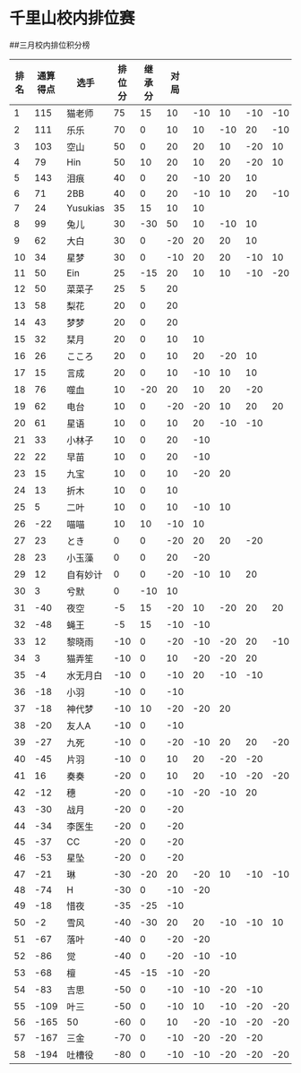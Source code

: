 # 千里山校内排位赛

##三月校内排位积分榜

| 排名 | 通算得点   | 选手             | 排位分 | 继承分     | 对局  |    |    |    |    |    |    |    |    |    |    |
| ---- | ---------- | ---------------- | ------ | ---------- | -------- |-------- |-------- |-------- |-------- |-------- |-------- |-------- |-------- |-------- |-------- |
1|115|猫老师|75|15|10|-10|10|-10|-10|20|20|-10|20|20|||||||||||||||||||||||||||
2|111|乐乐|70|0|10|10|-10|20|-10|10|10|20|10|-20|20||||||||||||||||||||||||||
3|103|空山|50|0|20|20|10|-20|10|-10|20||||||||||||||||||||||||||||||
4|79|Hin|50|10|20|10|20|-20|10|-20|-10|10|20||||||||||||||||||||||||||||
5|143|泪痕|40|0|20|-10|20|10|||||||||||||||||||||||||||||||||
6|71|2BB|40|0|20|-10|10|20|-10|10|||||||||||||||||||||||||||||||
7|24|Yusukias|35|15|10|10|||||||||||||||||||||||||||||||||||
8|99|兔儿|30|-30|50|10|-10|10|||||||||||||||||||||||||||||||||
9|62|大白|30|0|-20|20|20|10|||||||||||||||||||||||||||||||||
10|34|星梦|30|0|-10|20|20|-10|10|10|-20|20|-10||||||||||||||||||||||||||||
11|50|Ein|25|-15|20|10|10|-10|-20|20|10|10|-10||||||||||||||||||||||||||||
12|50|菜菜子|25|5|20||||||||||||||||||||||||||||||||||||
13|58|梨花|20|0|20||||||||||||||||||||||||||||||||||||
14|43|梦梦|20|0|20||||||||||||||||||||||||||||||||||||
15|32|栞月|20|0|10|10|||||||||||||||||||||||||||||||||||
16|26|こころ|20|0|10|20|-20|10|||||||||||||||||||||||||||||||||
17|15|言成|20|0|10|-10|10|10|||||||||||||||||||||||||||||||||
18|76|噬血|10|-20|20|10|20|-20|||||||||||||||||||||||||||||||||
19|62|电台|10|0|-20|-20|10|20|20||||||||||||||||||||||||||||||||
20|61|星语|10|0|10|20|-10|-10|||||||||||||||||||||||||||||||||
21|33|小林子|10|0|20|-10|||||||||||||||||||||||||||||||||||
22|22|早苗|10|0|20|-10|||||||||||||||||||||||||||||||||||
23|15|九宝|10|0|10|-20|20||||||||||||||||||||||||||||||||||
24|13|折木|10|0|10||||||||||||||||||||||||||||||||||||
25|5|二叶|10|0|10|-10|10||||||||||||||||||||||||||||||||||
26|-22|喵喵|10|10|-10|10|||||||||||||||||||||||||||||||||||
27|23|とき|0|0|-20|20|20|-20|||||||||||||||||||||||||||||||||
28|23|小玉藻|0|0|20|-20|||||||||||||||||||||||||||||||||||
29|12|自有妙计|0|0|-20|-10|10|20|||||||||||||||||||||||||||||||||
30|3|兮默|0|-10|10||||||||||||||||||||||||||||||||||||
31|-40|夜空|-5|15|-20|10|-20|20|20|-20|-10||||||||||||||||||||||||||||||
32|-48|蝇王|-5|15|-10|-10|||||||||||||||||||||||||||||||||||
33|12|黎晓雨|-10|0|-20|-10|-20|20|-10|20|-10|20|||||||||||||||||||||||||||||
34|3|猫弄笙|-10|0|10|-20|-20|20|||||||||||||||||||||||||||||||||
35|-4|水无月白|-10|0|-10|20|-10|-10|||||||||||||||||||||||||||||||||
36|-18|小羽|-10|0|-10||||||||||||||||||||||||||||||||||||
37|-18|神代梦|-10|10|-20|-20|20||||||||||||||||||||||||||||||||||
38|-20|友人A|-10|0|-10||||||||||||||||||||||||||||||||||||
39|-27|九死|-10|0|-20|-10|20|20|-20||||||||||||||||||||||||||||||||
40|-45|片羽|-10|0|10|20|-20|-20|||||||||||||||||||||||||||||||||
41|16|奏奏|-20|0|10|20|-10|-20|-20||||||||||||||||||||||||||||||||
42|-12|穗|-20|0|-10|-20|-10|20|||||||||||||||||||||||||||||||||
43|-30|战月|-20|0|-20||||||||||||||||||||||||||||||||||||
44|-34|李医生|-20|0|-20||||||||||||||||||||||||||||||||||||
45|-37|CC|-20|0|-20||||||||||||||||||||||||||||||||||||
46|-53|星坠|-20|0|-20||||||||||||||||||||||||||||||||||||
47|-21|琳|-30|-20|20|-20|10|-10|-10||||||||||||||||||||||||||||||||
48|-74|H|-30|0|-10|-20|||||||||||||||||||||||||||||||||||
49|-18|惜夜|-35|-25|-10||||||||||||||||||||||||||||||||||||
50|-2|雪风|-40|-30|20|20|-10|-10|10|-20|-20|10|-10||||||||||||||||||||||||||||
51|-67|落叶|-40|0|-20|-20|||||||||||||||||||||||||||||||||||
52|-86|觉|-40|0|-20|-10|-10||||||||||||||||||||||||||||||||||
53|-68|檀|-45|-15|-10|-20|||||||||||||||||||||||||||||||||||
54|-83|吉思|-50|0|-10|-10|-20|-10|||||||||||||||||||||||||||||||||
55|-109|叶三|-50|0|-10|10|-10|-20|-20||||||||||||||||||||||||||||||||
56|-165|50|-60|0|10|-20|-10|-20|-20||||||||||||||||||||||||||||||||
57|-167|三金|-70|0|-10|-20|-20|-20|||||||||||||||||||||||||||||||||
58|-194|吐槽役|-80|0|-10|-10|-20|-20|-20||||||||||||||||||||||||||||||||
